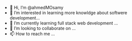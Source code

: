- 👋 Hi, I’m @ahmedMOsamy
- 👀 I’m interested in learning more knowldge about softwere development...
- 🌱 I’m currently learning full stack web development ...
- 💞️ I’m looking to collaborate on ...
- 📫 How to reach me ...

<!---
ahmedMOsamy/ahmedMOsamy is a ✨ special ✨ repository because its `README.md` (this file) appears on your GitHub profile.
You can click the Preview link to take a look at your changes.
--->
